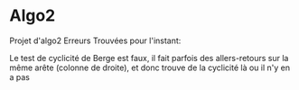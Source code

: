 # Algo2
Projet d'algo2 
Erreurs Trouvées pour l'instant:

Le test de cyclicité de Berge est faux, il fait parfois des allers-retours sur la même arête (colonne de droite),
et donc trouve de la cyclicité là ou il n'y en a pas
